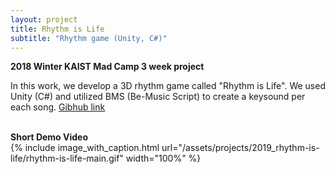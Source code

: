 ```yaml
---
layout: project
title: Rhythm is Life
subtitle: "Rhythm game (Unity, C#)"
---
```

<script src="https://cdn.mathjax.org/mathjax/latest/MathJax.js?config=TeX-AMS-MML_HTMLorMML" type="text/javascript"></script>

**2018 Winter KAIST Mad Camp 3 week project**

In this work, we develop a 3D rhythm game called "Rhythm is Life". We used Unity (C#) and utilized BMS (Be-Music Script) to create a keysound per each song. [Gibhub link](https://github.com/Soulmates2/PC_Rhythm_is_Life)
<br/> &nbsp;&nbsp;&nbsp;&nbsp;

**Short Demo Video** <br/>
{%
	include image_with_caption.html
	url="/assets/projects/2019_rhythm-is-life/rhythm-is-life-main.gif"
	width="100%"
%}
<br/> &nbsp;&nbsp;&nbsp;&nbsp;

